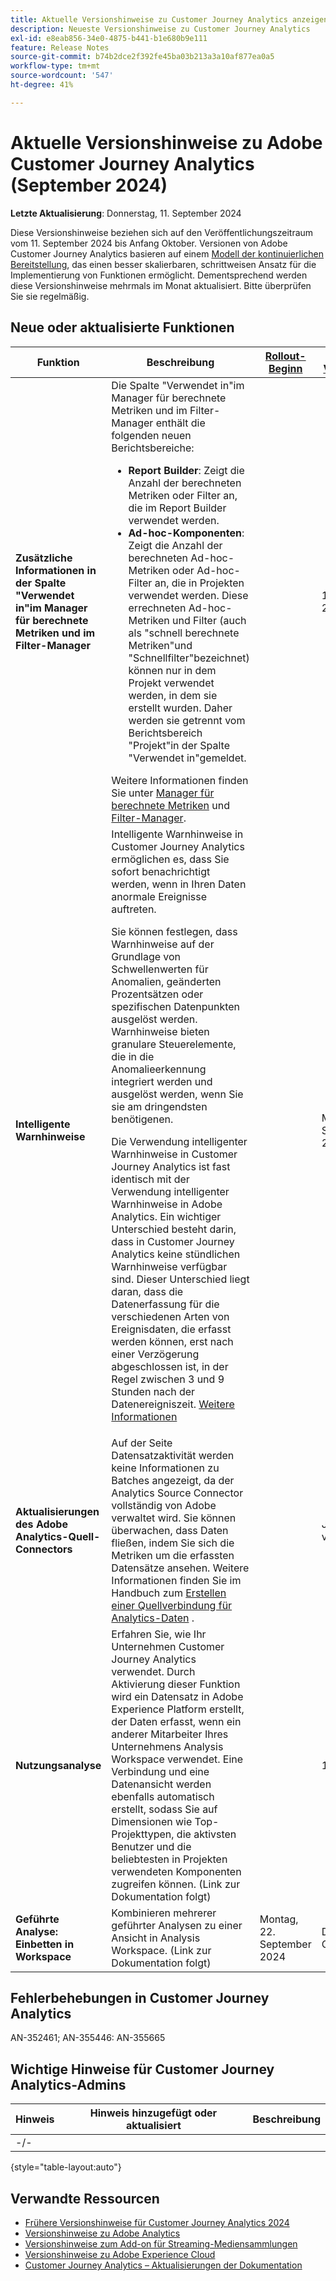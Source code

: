 ```yaml
---
title: Aktuelle Versionshinweise zu Customer Journey Analytics anzeigen
description: Neueste Versionshinweise zu Customer Journey Analytics
exl-id: e8eab856-34e0-4875-b441-b1e680b9e111
feature: Release Notes
source-git-commit: b74b2dce2f392fe45ba03b213a3a10af877ea0a5
workflow-type: tm+mt
source-wordcount: '547'
ht-degree: 41%

---
```


# Aktuelle Versionshinweise zu Adobe Customer Journey Analytics (September 2024)

**Letzte Aktualisierung**: Donnerstag, 11. September 2024

Diese Versionshinweise beziehen sich auf den Veröffentlichungszeitraum vom 11. September 2024 bis Anfang Oktober. Versionen von Adobe Customer Journey Analytics basieren auf einem [Modell der kontinuierlichen Bereitstellung](releases.md), das einen besser skalierbaren, schrittweisen Ansatz für die Implementierung von Funktionen ermöglicht. Dementsprechend werden diese Versionshinweise mehrmals im Monat aktualisiert. Bitte überprüfen Sie sie regelmäßig.

## Neue oder aktualisierte Funktionen

| Funktion | Beschreibung | [Rollout-Beginn](releases.md) | [Allgemeine Verfügbarkeit](releases.md) |
| ----------- | ---------- | ------- | ---- |
| **Zusätzliche Informationen in der Spalte &quot;Verwendet in&quot;im Manager für berechnete Metriken und im Filter-Manager** | Die Spalte &quot;Verwendet in&quot;im Manager für berechnete Metriken und im Filter-Manager enthält die folgenden neuen Berichtsbereiche:<ul><li>**Report Builder**: Zeigt die Anzahl der berechneten Metriken oder Filter an, die im Report Builder verwendet werden.</li><li>**Ad-hoc-Komponenten**: Zeigt die Anzahl der berechneten Ad-hoc-Metriken oder Ad-hoc-Filter an, die in Projekten verwendet werden. Diese errechneten Ad-hoc-Metriken und Filter (auch als &quot;schnell berechnete Metriken&quot;und &quot;Schnellfilter&quot;bezeichnet) können nur in dem Projekt verwendet werden, in dem sie erstellt wurden. Daher werden sie getrennt vom Berichtsbereich &quot;Projekt&quot;in der Spalte &quot;Verwendet in&quot;gemeldet.</li></ul>Weitere Informationen finden Sie unter [Manager für berechnete Metriken](https://experienceleague.adobe.com/en/docs/analytics-platform/using/cja-components/cja-calcmetrics/cm-workflow/cm-manager) und [Filter-Manager](https://experienceleague.adobe.com/en/docs/analytics-platform/using/cja-components/cja-filters/manage-filters). |  | 11. September 2024 |
| **Intelligente Warnhinweise** | Intelligente Warnhinweise in Customer Journey Analytics ermöglichen es, dass Sie sofort benachrichtigt werden, wenn in Ihren Daten anormale Ereignisse auftreten.<p>Sie können festlegen, dass Warnhinweise auf der Grundlage von Schwellenwerten für Anomalien, geänderten Prozentsätzen oder spezifischen Datenpunkten ausgelöst werden. Warnhinweise bieten granulare Steuerelemente, die in die Anomalieerkennung integriert werden und ausgelöst werden, wenn Sie sie am dringendsten benötigenen.</p><p>Die Verwendung intelligenter Warnhinweise in Customer Journey Analytics ist fast identisch mit der Verwendung intelligenter Warnhinweise in Adobe Analytics. Ein wichtiger Unterschied besteht darin, dass in Customer Journey Analytics keine stündlichen Warnhinweise verfügbar sind. Dieser Unterschied liegt daran, dass die Datenerfassung für die verschiedenen Arten von Ereignisdaten, die erfasst werden können, erst nach einer Verzögerung abgeschlossen ist, in der Regel zwischen 3 und 9 Stunden nach der Datenereigniszeit. [Weitere Informationen](/help/analysis-workspace/c-intelligent-alerts/intellligent-alerts.md) |  | Mitte September 2024 |
| **Aktualisierungen des Adobe Analytics-Quell-Connectors** | Auf der Seite Datensatzaktivität werden keine Informationen zu Batches angezeigt, da der Analytics Source Connector vollständig von Adobe verwaltet wird. Sie können überwachen, dass Daten fließen, indem Sie sich die Metriken um die erfassten Datensätze ansehen. Weitere Informationen finden Sie im Handbuch zum [Erstellen einer Quellverbindung für Analytics-Daten](https://experienceleague.adobe.com/en/docs/experience-platform/sources/ui-tutorials/create/adobe-applications/analytics) . |  | Jetzt verfügbar |
| **Nutzungsanalyse** | Erfahren Sie, wie Ihr Unternehmen Customer Journey Analytics verwendet. Durch Aktivierung dieser Funktion wird ein Datensatz in Adobe Experience Platform erstellt, der Daten erfasst, wenn ein anderer Mitarbeiter Ihres Unternehmens Analysis Workspace verwendet. Eine Verbindung und eine Datenansicht werden ebenfalls automatisch erstellt, sodass Sie auf Dimensionen wie Top-Projekttypen, die aktivsten Benutzer und die beliebtesten in Projekten verwendeten Komponenten zugreifen können. (Link zur Dokumentation folgt) |  | 18. Sept. 2024 |
| **Geführte Analyse: Einbetten in Workspace** | Kombinieren mehrerer geführter Analysen zu einer Ansicht in Analysis Workspace. (Link zur Dokumentation folgt) | Montag, 22. September 2024 | Donnerstag, 2. Oktober 2024 |


## Fehlerbehebungen in Customer Journey Analytics

AN-352461; AN-355446: AN-355665

## Wichtige Hinweise für Customer Journey Analytics-Admins

| Hinweis | Hinweis hinzugefügt oder aktualisiert | Beschreibung |
| --- | --- | --- |
| -/- | | |

{style="table-layout:auto"}

## Verwandte Ressourcen

* [Frühere Versionshinweise für Customer Journey Analytics 2024](/help/release-notes/2024.md)
* [Versionshinweise zu Adobe Analytics](https://experienceleague.adobe.com/docs/analytics/release-notes/latest.html?lang=de)
* [Versionshinweise zum Add-on für Streaming-Mediensammlungen](https://experienceleague.adobe.com/docs/media-analytics/using/additional-resources/release-notes.html?lang=de)
* [Versionshinweise zu Adobe Experience Cloud](https://experienceleague.adobe.com/docs/release-notes/experience-cloud/current.html?lang=de)
* [Customer Journey Analytics – Aktualisierungen der Dokumentation](/help/release-notes/doc-changes.md)
